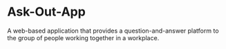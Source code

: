 # Ask-Out-App
A web-based application that provides a question-and-answer platform to the group of people working together in a workplace.
